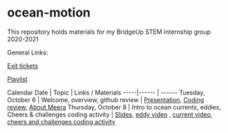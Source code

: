 # ocean-motion
This repository holds materials for my BridgeUp STEM internship group 2020-2021

General Links:

[Exit tickets](https://amnh.zoom.us/j/96793841514?pwd=YWVadmo2dkJodGpGV2tZVUQ4NjdHZz09)

[Playlist](https://docs.google.com/spreadsheets/d/1Z_ofkUumbkC3jTDRamqOIiQ2U8qkkqgPVNC3MgjGaaw/edit?usp=sharing)

Calendar 
Date | Topic | Links / Materials
-----|------ | ------
Tuesday, October 6 | Welcome, overview, github review | [Presentation](https://docs.google.com/presentation/d/1cxCU_zD3jEXtTnuGQwAyjhQYVrGO9Z_kMRL91XcxVl8/edit?usp=sharing), [Coding review](https://colab.research.google.com/drive/1HP2xGyfMOj416tqh9k-IeFDW5ZZY5LJn?usp=sharing), [About Meera](https://docs.google.com/presentation/d/1NuTtptPGKhsEaT7ruuVCyc6ePzO-LdGVo63RlxZZXWM/edit?usp=sharing)
Thursday, October 8 | Intro to ocean currents, eddies, Cheers & challenges coding activity | [Slides](https://docs.google.com/presentation/d/1bR_yDX4dLiu7fswP5tiPUJPtZSwiKw5JE2ah2UGR2s4/edit?usp=sharing), [eddy video](https://www.youtube.com/watch?v=LzlbaGIPAA0) , [current video](https://www.youtube.com/watch?v=p4pWafuvdrY), [cheers and challenges coding activity](https://colab.research.google.com/drive/15vXUXFXVscPp4ZSllbmVbnfdUf0vZQ9c?usp=sharing)